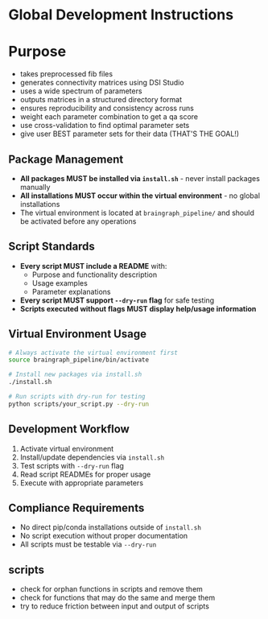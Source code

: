 # Global Development Instructions

# Purpose
- takes preprocessed fib files 
- generates connectivity matrices using DSI Studio
- uses a wide spectrum of parameters
- outputs matrices in a structured directory format
- ensures reproducibility and consistency across runs
- weight each parameter combination to get a qa score
- use cross-validation to find optimal parameter sets
- give user BEST parameter sets for their data (THAT'S THE GOAL!)

## Package Management
- **All packages MUST be installed via `install.sh`** - never install packages manually
- **All installations MUST occur within the virtual environment** - no global installations
- The virtual environment is located at `braingraph_pipeline/` and should be activated before any operations

## Script Standards
- **Every script MUST include a README** with:
  - Purpose and functionality description
  - Usage examples
  - Parameter explanations
- **Every script MUST support `--dry-run` flag** for safe testing
- **Scripts executed without flags MUST display help/usage information**

## Virtual Environment Usage
```bash
# Always activate the virtual environment first
source braingraph_pipeline/bin/activate

# Install new packages via install.sh
./install.sh

# Run scripts with dry-run for testing
python scripts/your_script.py --dry-run
```

## Development Workflow
1. Activate virtual environment
2. Install/update dependencies via `install.sh`
3. Test scripts with `--dry-run` flag
4. Read script READMEs for proper usage
5. Execute with appropriate parameters

## Compliance Requirements
- No direct pip/conda installations outside of `install.sh`
- No script execution without proper documentation
- All scripts must be testable via `--dry-run`

## scripts
- check for orphan functions in scripts and remove them
- check for functions that may do the same and merge them
- try to reduce friction between input and output of scripts
